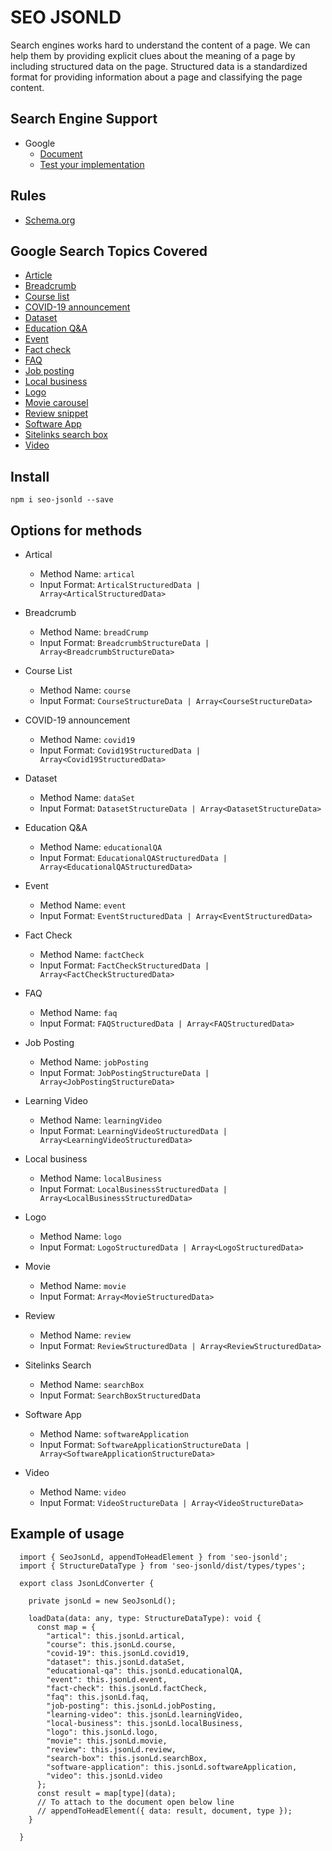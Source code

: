 # SEO JSONLD
Search engines works hard to understand the content of a page. We can help them by providing explicit clues about the meaning of a page by including structured data on the page. Structured data is a standardized format for providing information about a page and classifying the page content.
## Search Engine Support

- Google
    - [Document](https://developers.google.com/search/docs/appearance/structured-data/intro-structured-data)
    - [Test your implementation](https://search.google.com/test/rich-results)

## Rules 
- [Schema.org](https://schema.org/)

## Google Search Topics Covered
- [Article](https://developers.google.com/search/docs/appearance/structured-data/article)
- [Breadcrumb](https://developers.google.com/search/docs/appearance/structured-data/breadcrumb)
- [Course list](https://developers.google.com/search/docs/appearance/structured-data/course)
- [COVID-19 announcement](https://developers.google.com/search/docs/appearance/structured-data/special-announcements)
- [Dataset](https://developers.google.com/search/docs/appearance/structured-data/dataset)
- [Education Q&A](https://developers.google.com/search/docs/appearance/structured-data/education-qa)
- [Event](https://developers.google.com/search/docs/appearance/structured-data/event)
- [Fact check](https://developers.google.com/search/docs/appearance/structured-data/factcheck)
- [FAQ](https://developers.google.com/search/docs/appearance/structured-data/faqpage)
- [Job posting](https://developers.google.com/search/docs/appearance/structured-data/job-posting)
- [Local business](https://developers.google.com/search/docs/appearance/structured-data/local-business)
- [Logo](https://developers.google.com/search/docs/appearance/structured-data/logo)
- [Movie carousel](https://developers.google.com/search/docs/appearance/structured-data/movie)
- [Review snippet](https://developers.google.com/search/docs/appearance/structured-data/review-snippet)
- [Software App](https://developers.google.com/search/docs/appearance/structured-data/software-app)
- [Sitelinks search box](https://developers.google.com/search/docs/appearance/structured-data/sitelinks-searchbox)
- [Video](https://developers.google.com/search/docs/appearance/structured-data/video)

## Install
`npm i seo-jsonld --save`

## Options for methods

- Artical
  - Method Name: `artical`
  - Input Format: `ArticalStructuredData | Array<ArticalStructuredData>`

- Breadcrumb
  - Method Name: `breadCrump`
  - Input Format: `BreadcrumbStructureData | Array<BreadcrumbStructureData>`

- Course List
  - Method Name: `course`
  - Input Format: `CourseStructureData | Array<CourseStructureData>`

- COVID-19 announcement
  - Method Name: `covid19`
  - Input Format: `Covid19StructuredData | Array<Covid19StructuredData>`

- Dataset
  - Method Name: `dataSet`
  - Input Format: `DatasetStructureData | Array<DatasetStructureData>`

- Education Q&A
  - Method Name: `educationalQA`
  - Input Format: `EducationalQAStructuredData | Array<EducationalQAStructuredData>`

- Event
  - Method Name: `event`
  - Input Format: `EventStructuredData | Array<EventStructuredData>`

- Fact Check
  - Method Name: `factCheck`
  - Input Format: `FactCheckStructuredData | Array<FactCheckStructuredData>`

- FAQ
  - Method Name: `faq`
  - Input Format: `FAQStructuredData | Array<FAQStructuredData>`

- Job Posting
  - Method Name: `jobPosting`
  - Input Format: `JobPostingStructureData | Array<JobPostingStructureData>`

- Learning Video
  - Method Name: `learningVideo`
  - Input Format: `LearningVideoStructuredData | Array<LearningVideoStructuredData>`

- Local business
  - Method Name: `localBusiness`
  - Input Format: `LocalBusinessStructuredData | Array<LocalBusinessStructuredData>`

- Logo
  - Method Name: `logo`
  - Input Format: `LogoStructuredData | Array<LogoStructuredData>`

- Movie
  - Method Name: `movie`
  - Input Format: `Array<MovieStructuredData>`

- Review
  - Method Name: `review`
  - Input Format: `ReviewStructuredData | Array<ReviewStructuredData>`

- Sitelinks Search
  - Method Name: `searchBox`
  - Input Format: `SearchBoxStructuredData`

- Software App
  - Method Name: `softwareApplication`
  - Input Format: `SoftwareApplicationStructureData | Array<SoftwareApplicationStructureData>`

- Video
  - Method Name: `video`
  - Input Format: `VideoStructureData | Array<VideoStructureData>`

## Example of usage
```
  import { SeoJsonLd, appendToHeadElement } from 'seo-jsonld';
  import { StructureDataType } from 'seo-jsonld/dist/types/types';

  export class JsonLdConverter {

    private jsonLd = new SeoJsonLd();

    loadData(data: any, type: StructureDataType): void {
      const map = {
        "artical": this.jsonLd.artical,
        "course": this.jsonLd.course,
        "covid-19": this.jsonLd.covid19,
        "dataset": this.jsonLd.dataSet,
        "educational-qa": this.jsonLd.educationalQA,
        "event": this.jsonLd.event,
        "fact-check": this.jsonLd.factCheck,
        "faq": this.jsonLd.faq,
        "job-posting": this.jsonLd.jobPosting,
        "learning-video": this.jsonLd.learningVideo,
        "local-business": this.jsonLd.localBusiness,
        "logo": this.jsonLd.logo,
        "movie": this.jsonLd.movie,
        "review": this.jsonLd.review,
        "search-box": this.jsonLd.searchBox,
        "software-application": this.jsonLd.softwareApplication,
        "video": this.jsonLd.video
      };
      const result = map[type](data);
      // To attach to the document open below line
      // appendToHeadElement({ data: result, document, type });
    }

  }
```